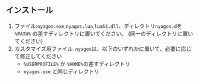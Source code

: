 ## インストール

1. ファイル:`nyagos.exe`,`nyagos.lua`,`lua53.dll`、ディレクトリ`nyagos.d`を
    `%PATH%` の差すディレクトリに置いてください。
    (同一のディレクトリに置いてください)
2.  カスタマイズ用ファイル`.nyagos`は、以下のいずれかに置いて、必要に応じて修正してください
    - `%USERPROFILE%` か `%HOME%`の差すディレクトリ
    - `nyagos.exe` と同じディレクトリ

<!-- set:fenc=utf8: -->
